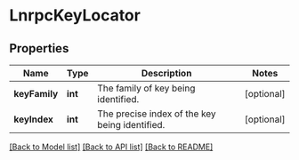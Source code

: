 # LnrpcKeyLocator

## Properties
Name | Type | Description | Notes
------------ | ------------- | ------------- | -------------
**keyFamily** | **int** | The family of key being identified. | [optional] 
**keyIndex** | **int** | The precise index of the key being identified. | [optional] 

[[Back to Model list]](../README.md#documentation-for-models) [[Back to API list]](../README.md#documentation-for-api-endpoints) [[Back to README]](../README.md)


